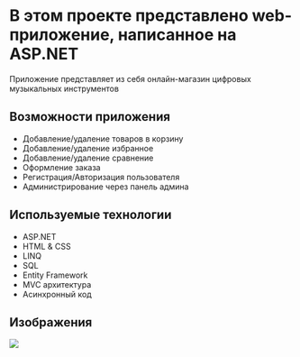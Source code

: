 <h1>В этом проекте представлено web-приложение, написанное на ASP.NET</h1>
<p>Приложение представляет из себя онлайн-магазин цифровых музыкальных инструментов</p>
<h2>Возможности приложения</h2>
<ul>
  <li>Добавление/удаление товаров в корзину</li>
  <li>Добавление/удаление избранное</li>
  <li>Добавление/удаление сравнение</li>
  <li>Оформление заказа</li>
  <li>Регистрация/Авторизация пользователя</li>
  <li>Администрирование через панель админа</li>
</ul>
<h2>Используемые технологии</h2>
<ul>
  <li>ASP.NET</li>
  <li>HTML & CSS</li>
  <li>LINQ</li>
  <li>SQL</li>
  <li>Entity Framework</li>
  <li>MVC архитектура</li>
  <li>Асинхронный код</li>
</ul>
<h2>Изображения</h2>
<img src="https://postimg.cc/3dhGT74b][img]https://i.postimg.cc/3dhGT74b/Screenshot-164.png">

